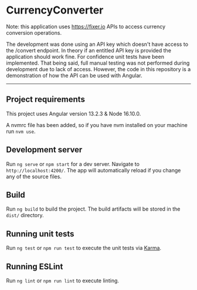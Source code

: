 # CurrencyConverter
Note: this application uses https://fixer.io APIs to access currency conversion operations.

The development was done using an API key which doesn't have access to the /convert endpoint. In theory if an entitled API key is provided the application should work fine. For confidence unit tests have been implemented. That being said, full manual testing was not performed during development due to lack of access. However, the code in this repository is a demonstration of how the API can be used with Angular.
___

## Project requirements

This project uses Angular version 13.2.3 & Node 16.10.0.

A nvmrc file has been added, so if you have nvm installed on your machine run `nvm use`.

## Development server

Run `ng serve` or `npm start` for a dev server. Navigate to `http://localhost:4200/`. The app will automatically reload if you change any of the source files.

## Build

Run `ng build` to build the project. The build artifacts will be stored in the `dist/` directory.

## Running unit tests

Run `ng test` or `npm run test` to execute the unit tests via [Karma](https://karma-runner.github.io).

## Running ESLint

Run `ng lint` or `npm run lint` to execute linting.
